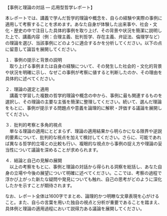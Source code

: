【事例と理論の対話 ― 応用型哲学レポート】

本レポートでは、講義で学んだ哲学的理論や概念を、自らの経験や実際の事例に適用して考察することを求めます。あなた自身が体験した出来事や、社会・文化・歴史の中で注目した具体的事例を取り上げ、その背景や状況を簡潔に説明した上で、講義内容（例：合理主義、批判哲学、存在主義、弁証法、倫理学など）の理論を選び、当該事例にどのように適合するかを分析してください。以下の点に留意して論旨を展開してください。

１．事例の提示と背景の説明  
　取り上げる事例または自身の経験について、その発生した社会的・文化的背景や状況を明確に示し、なぜこの事例が考察に値すると判断したのか、その理由を具体的に述べてください。

２．理論の選定と適用  
　講義で学習した複数の哲学的理論や概念の中から、事例に最も関連するものを選択し、その理論の主要な主張を簡潔に整理してください。続いて、選んだ理論をもとに、事例が提示する問題点や意義を論理的に解釈・評価する議論を展開してください。

３．批判的考察と多角的視点  
　単なる理論の適用にとどまらず、理論の適用結果から明らかになる限界や逆説的要素について、批判的な視点を加えて検討してください。さらに、可能であれば異なる哲学的立場との比較も行い、複眼的な視点から事例の捉え方や理論の妥当性について議論を深めることが求められます。

４．結論と自己の見解の展開  
　以上の考察をもとに、事例と理論の対話から得られる洞察を総括し、あなた自身の立場や今後の展望について明確に述べてください。ここでは、考察の過程で浮かび上がった新たな疑問や発見についても触れ、自己の思考がどのように深化したかを示すことが期待されます。

なお、レポート全体は1600字でまとめ、論理的かつ明瞭な文章表現を心がけること。また、自らの言葉を用いた独自の視点と分析が重要であることを踏まえ、具体例と理論の適用過程において説得力ある議論を展開してください。